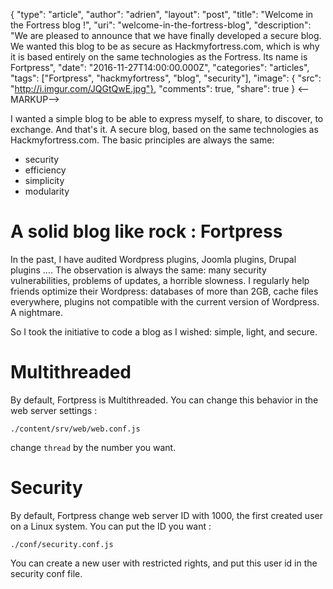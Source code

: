 {
  "type": "article",
  "author": "adrien",
  "layout": "post",
  "title": "Welcome in the Fortress blog !",
  "uri": "welcome-in-the-fortress-blog",
  "description": "We are pleased to announce that we have finally developed a secure blog. We wanted this blog to be as secure as Hackmyfortress.com, which is why it is based entirely on the same technologies as the Fortress. Its name is Fortpress",
  "date": "2016-11-27T14:00:00.000Z",
  "categories": "articles",
  "tags": ["Fortpress", "hackmyfortress", "blog", "security"],
  "image": { "src": "http://i.imgur.com/JQGtQwE.jpg"},
  "comments": true,
  "share": true
}
<--MARKUP-->


I wanted a simple blog to be able to express myself, to share, to discover, to exchange. And that's it. A secure blog, based on the same technologies as Hackmyfortress.com. The basic principles are always the same:
* security
* efficiency
* simplicity
* modularity

# A solid blog like rock : Fortpress

In the past, I have audited Wordpress plugins, Joomla plugins, Drupal plugins .... The observation is always the same: many security vulnerabilities, problems of updates, a horrible slowness. I regularly help friends optimize their Wordpress: databases of more than 2GB, cache files everywhere, plugins not compatible with the current version of Wordpress. A nightmare.

So I took the initiative to code a blog as I wished: simple, light, and secure.

# Multithreaded

By default, Fortpress is Multithreaded. You can change this behavior in the web server settings :

```
./content/srv/web/web.conf.js
```

change `thread` by the number you want.

# Security

By default, Fortpress change web server ID with 1000, the first created user on a Linux system. You can put the ID you want :

```
./conf/security.conf.js
```

You can create a new user with restricted rights, and put this user id in the security conf file.
